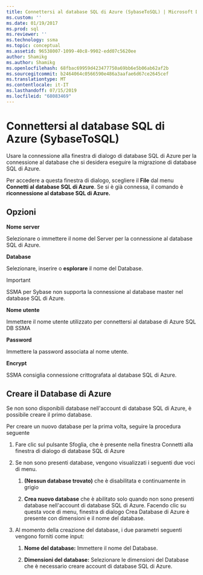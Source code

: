 ```yaml
---
title: Connettersi al database SQL di Azure (SybaseToSQL) | Microsoft Docs
ms.custom: ''
ms.date: 01/19/2017
ms.prod: sql
ms.reviewer: ''
ms.technology: ssma
ms.topic: conceptual
ms.assetid: 96538007-1099-40c8-9902-edd07c5620ee
author: Shamikg
ms.author: Shamikg
ms.openlocfilehash: 68fbac69959d423477750a69bb6e5b06ab62af2b
ms.sourcegitcommit: b2464064c0566590e486a3aafae6d67ce2645cef
ms.translationtype: MT
ms.contentlocale: it-IT
ms.lasthandoff: 07/15/2019
ms.locfileid: "68083469"
---
```

# <a name="connect-to-azure-sql-db--sybasetosql"></a>Connettersi al database SQL di Azure (SybaseToSQL)
Usare la connessione alla finestra di dialogo di database SQL di Azure per la connessione al database che si desidera eseguire la migrazione di database SQL di Azure.  
  
Per accedere a questa finestra di dialogo, scegliere il **File** dal menu **Connetti al database SQL di Azure**. Se si è già connessa, il comando è **riconnessione al database SQL di Azure.**  
  
## <a name="options"></a>Opzioni  
**Nome server**  
  
Selezionare o immettere il nome del Server per la connessione al database SQL di Azure.  
  
**Database**  
  
Selezionare, inserire o **esplorare** il nome del Database.  
  
> [!IMPORTANT]  
> SSMA per Sybase non supporta la connessione al database master nel database SQL di Azure.  
  
**Nome utente**  
  
Immettere il nome utente utilizzato per connettersi al database di Azure SQL DB SSMA  
  
**Password**  
  
Immettere la password associata al nome utente.  
  
**Encrypt**  
  
SSMA consiglia connessione crittografata al database SQL di Azure.  
  
## <a name="create-azure-database"></a>Creare il Database di Azure  
Se non sono disponibili database nell'account di database SQL di Azure, è possibile creare il primo database.  
  
Per creare un nuovo database per la prima volta, seguire la procedura seguente  
  
1.  Fare clic sul pulsante Sfoglia, che è presente nella finestra Connetti alla finestra di dialogo di database SQL di Azure  
  
2.  Se non sono presenti database, vengono visualizzati i seguenti due voci di menu.  
  
    1.  **(Nessun database trovato)**  che è disabilitata e continuamente in grigio  
  
    2.  **Crea nuovo database** che è abilitato solo quando non sono presenti database nell'account di database SQL di Azure. Facendo clic su questa voce di menu, finestra di dialogo Crea Database di Azure è presente con dimensioni e il nome del database.  
  
3.  Al momento della creazione del database, i due parametri seguenti vengono forniti come input:  
  
    1.  **Nome del database:** Immettere il nome del Database.  
  
    2.  **Dimensioni del database:** Selezionare le dimensioni del Database che è necessario creare account di database SQL di Azure.  
  
